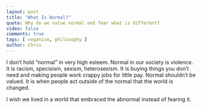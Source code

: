 ```yaml
---
layout: post
title: "What Is Normal?"
quote: Why do we value normal and fear what is different?
video: false
comments: true
tags: [ veganism, philosophy ]
author: Chris
---
```


I don’t hold “normal” in very high esteem. Normal in our
society is violence. It is racism, specisism, sexism,
heterosexism. It is buying things you don’t need and making
people work crappy jobs for little pay. Normal shouldn’t be
valued. It is when people act outside of the normal that
the world is changed.

I wish we lived in a world that embraced the abnormal
instead of fearing it.
